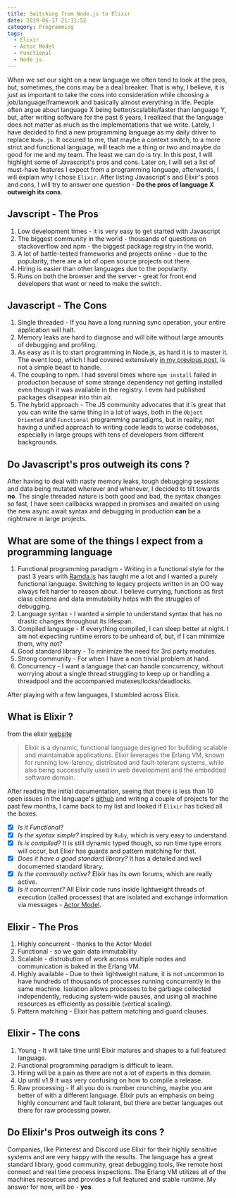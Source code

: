 ```yaml
---
title: Switching from Node.js to Elixir
date: 2019-06-17 21:11:52
category: Programming
tags: 
  - Elixir
  - Actor Model
  - Functional
  - Node.js
---
```

When we set our sight on a new language we often tend to look at the pros, but, sometimes, the cons may be a deal breaker. That is why, I believe, it is just as important to take the cons into consideration while choosing a job/language/framework and basically almost everything in life.
People often argue about language X being better/scalable/faster than language Y, but, after writing software for the past 6 years, I realized that the language does not matter as much as the  implementations that we write.
Lately, I have decided to find a new programming language as my daily driver to replace `Node.js`. It occured to me, that maybe a context switch, to a more strict and functional language, will teach me a thing or two and maybe do good for me and my team. The least we can do is try.
In this post, I will highlight some of Javascript's pros and cons. Later on, I will set a list of must-have features I expect from a programming language, afterwards, I will explain why I chose `Elixir`. After listing Javascript's and Elixir's pros and cons, I will try to answer one question - **Do the pros of language X outweigh its cons**.

## Javscript - The Pros
  1. Low development times - it is very easy to get started with Javascript
  2. The biggest community in the world - thousands of questions on stackoverflow and npm - the biggest package registry in the world.
  3. A lot of battle-tested frameworks and projects online - due to the popularity, there are a lot of open source projects out there.
  4. Hiring is easier than other languages due to the popularity.
  5. Runs on both the browser and the server - great for front end developers that want or need to make the switch.

## Javascript - The Cons 
  1. Single threaded - If you have a long running sync operation, your entire application will halt.
  2. Memory leaks are hard to diagnose and will bite without large amounts of debugging and profiling.
  3. As easy as it is to start programming in Node.js, as hard it is to master it. The event loop, which I had covered extensively [in my previous post](/2019/06/09/Node-JS-Event-Loop-0/), is not a simple beast to handle.
  4. The coupling to npm. I had several times where `npm install` failed in production because of some strange dependency not getting installed even though it was available in the registry. I even had published packages disappear into thin air.
  5. The hybrid approach - The JS community advocates that it is great that you can write the same thing in a lot of ways, both in the `Object Oriented` and `Functional` programming paradigms, but in reality, not having a unified approach to writing code leads to worse codebases, especially in large groups with tens of developers from different backgrounds.

## Do Javascript's pros outweigh its cons ?
After having to deal with nasty memory leaks, tough debugging sessions and data being mutated wherever and whenever, I decided to tilt towards **no**. The single threaded nature is both good and bad, the syntax changes so fast, I have seen callbacks wrapped in promises and awaited on using the new async await syntax and debugging in production **can** be a nightmare in large projects.


## What are some of the things I expect from a programming language
  1. Functional programming paradigm - Writing in a functional style for the past 3 years with [Ramda.js](https://ramdajs.com/) has taught me a lot and I wanted a purely functional language. Switching to legacy projects written in an OO way always felt harder to reason about. I believe currying, functions as first class citizens and data immutability helps with the struggles of debugging.
  2. Language syntax - I wanted a simple to understand syntax that has no drastic changes throughout its lifespan.
  3. Compiled language - If everything compiled, I can sleep better at night. I am not expecting runtime errors to be unheard of, but, if I can minimize them, why not?
  4. Good standard library - To minimize the need for 3rd party modules.
  5. Strong community - For when I have a non trivial problem at hand.
  6. Concurrency - I want a language that can handle concurrency, without worrying about a single thread struggling to keep up or handling a threadpool and the accompanied mutexes/locks/deadlocks.

After playing with a few languages, I stumbled across Elixir.

## What is Elixir ?
from the elixir [website](https://elixir-lang.org/)
> Elixir is a dynamic, functional language designed for building scalable and maintainable applications. Elixir leverages the Erlang VM, known for running low-latency, distributed and fault-tolerant systems, while also being successfully used in web development and the embedded software domain.

After reading the initial documentation, seeing that there is less than 10 open issues in the language's [github](https://github.com/elixir-lang/elixir) and writing a couple of projects for the past few months, I came back to my list and looked if `Elixir` has ticked all the boxes.
  - [x] *Is it Functional?*
  - [x] *Is the syntax simple?* inspired by `Ruby`, which is very easy to understand.
  - [x] *Is is compiled?* It is still dynamic typed though, so run time type errors will occur, but Elixir has guards and pattern matching for that.
  - [x] *Does it have a good standard library?* It has a detailed and well documented standard library.
  - [X] *Is the community active?* Elixir has its own forums, which are really active.
  - [X] *Is it concurrent?* All Elixir code runs inside lightweight threads of execution (called processes) that are isolated and exchange information via messages - [Actor Model](https://en.wikipedia.org/wiki/Actor_model).

## Elixir - The Pros
  1. Highly concurrent - thanks to the Actor Model
  2. Functional - so we gain data immutability
  3. Scalable - distrubution of work across multiple nodes and communication is baked in the Erlang VM. 
  4. Highly available - Due to their lightweight nature, it is not uncommon to have hundreds of thousands of processes running concurrently in the same machine. Isolation allows processes to be garbage collected independently, reducing system-wide pauses, and using all machine resources as efficiently as possible (vertical scaling).
  5. Pattern matching - Elixir has pattern matching and guard clauses.

## Elixir - The cons
  1. Young - It will take time until Elixir matures and shapes to a full featured language.
  2. Functional programming paradigm is difficult to learn.
  3. Hiring will be a pain as there are not a lot of experts in this domain.
  4. Up until v1.9 it was very confusing on how to compile a release.
  5. Raw processing - If all you do is number crunching, maybe you are better of with a different language. Elixir puts an emphasis on being highly concurrent and fault tolerant, but there are better languages out there for raw processing power.

## Do Elixir's Pros outweigh its cons ?
Companies, like Pinterest and Discord use Elixir for their highly sensitive systems and are very happy with the results. The language has a great standard library, good community, great debugging tools, like remote host connect and real time process inspections. The Erlang VM utilizes all of the machines resources and provides a full featured and stable runtime. My answer for now, will be - **yes**.